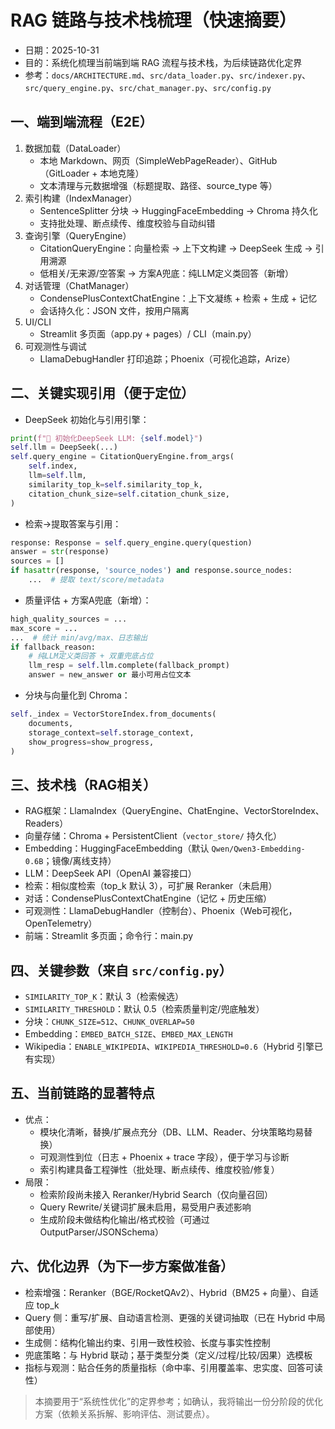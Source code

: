 # RAG 链路与技术栈梳理（快速摘要）

- 日期：2025-10-31
- 目的：系统化梳理当前端到端 RAG 流程与技术栈，为后续链路优化定界
- 参考：`docs/ARCHITECTURE.md`、`src/data_loader.py`、`src/indexer.py`、`src/query_engine.py`、`src/chat_manager.py`、`src/config.py`

## 一、端到端流程（E2E）
1) 数据加载（DataLoader）
   - 本地 Markdown、网页（SimpleWebPageReader）、GitHub（GitLoader + 本地克隆）
   - 文本清理与元数据增强（标题提取、路径、source_type 等）
2) 索引构建（IndexManager）
   - SentenceSplitter 分块 → HuggingFaceEmbedding → Chroma 持久化
   - 支持批处理、断点续传、维度校验与自动纠错
3) 查询引擎（QueryEngine）
   - CitationQueryEngine：向量检索 → 上下文构建 → DeepSeek 生成 → 引用溯源
   - 低相关/无来源/空答案 → 方案A兜底：纯LLM定义类回答（新增）
4) 对话管理（ChatManager）
   - CondensePlusContextChatEngine：上下文凝练 + 检索 + 生成 + 记忆
   - 会话持久化：JSON 文件，按用户隔离
5) UI/CLI
   - Streamlit 多页面（app.py + pages）/ CLI（main.py）
6) 可观测性与调试
   - LlamaDebugHandler 打印追踪；Phoenix（可视化追踪，Arize）

## 二、关键实现引用（便于定位）
- DeepSeek 初始化与引用引擎：
```69:88:src/query_engine.py
print(f"🤖 初始化DeepSeek LLM: {self.model}")
self.llm = DeepSeek(...)
self.query_engine = CitationQueryEngine.from_args(
    self.index,
    llm=self.llm,
    similarity_top_k=self.similarity_top_k,
    citation_chunk_size=self.citation_chunk_size,
)
```
- 检索→提取答案与引用：
```126:145:src/query_engine.py
response: Response = self.query_engine.query(question)
answer = str(response)
sources = []
if hasattr(response, 'source_nodes') and response.source_nodes:
    ...  # 提取 text/score/metadata
```
- 质量评估 + 方案A兜底（新增）：
```146:181:src/query_engine.py
high_quality_sources = ...
max_score = ...
...  # 统计 min/avg/max、日志输出
if fallback_reason:
    # 纯LLM定义类回答 + 双重兜底占位
    llm_resp = self.llm.complete(fallback_prompt)
    answer = new_answer or 最小可用占位文本
```
- 分块与向量化到 Chroma：
```838:846:src/indexer.py
self._index = VectorStoreIndex.from_documents(
    documents,
    storage_context=self.storage_context,
    show_progress=show_progress,
)
```

## 三、技术栈（RAG相关）
- RAG框架：LlamaIndex（QueryEngine、ChatEngine、VectorStoreIndex、Readers）
- 向量存储：Chroma + PersistentClient（`vector_store/` 持久化）
- Embedding：HuggingFaceEmbedding（默认 `Qwen/Qwen3-Embedding-0.6B`；镜像/离线支持）
- LLM：DeepSeek API（OpenAI 兼容接口）
- 检索：相似度检索（top_k 默认 3），可扩展 Reranker（未启用）
- 对话：CondensePlusContextChatEngine（记忆 + 历史压缩）
- 可观测性：LlamaDebugHandler（控制台）、Phoenix（Web可视化，OpenTelemetry）
- 前端：Streamlit 多页面；命令行：main.py

## 四、关键参数（来自 `src/config.py`）
- `SIMILARITY_TOP_K`：默认 3（检索候选）
- `SIMILARITY_THRESHOLD`：默认 0.5（检索质量判定/兜底触发）
- 分块：`CHUNK_SIZE=512`、`CHUNK_OVERLAP=50`
- Embedding：`EMBED_BATCH_SIZE`、`EMBED_MAX_LENGTH`
- Wikipedia：`ENABLE_WIKIPEDIA`、`WIKIPEDIA_THRESHOLD=0.6`（Hybrid 引擎已有实现）

## 五、当前链路的显著特点
- 优点：
  - 模块化清晰，替换/扩展点充分（DB、LLM、Reader、分块策略均易替换）
  - 可观测性到位（日志 + Phoenix + trace 字段），便于学习与诊断
  - 索引构建具备工程弹性（批处理、断点续传、维度校验/修复）
- 局限：
  - 检索阶段尚未接入 Reranker/Hybrid Search（仅向量召回）
  - Query Rewrite/关键词扩展未启用，易受用户表述影响
  - 生成阶段未做结构化输出/格式校验（可通过 OutputParser/JSONSchema）

## 六、优化边界（为下一步方案做准备）
- 检索增强：Reranker（BGE/RocketQAv2）、Hybrid（BM25 + 向量）、自适应 top_k
- Query 侧：重写/扩展、自动语言检测、更强的关键词抽取（已在 Hybrid 中局部使用）
- 生成侧：结构化输出约束、引用一致性校验、长度与事实性控制
- 兜底策略：与 Hybrid 联动；基于类型分类（定义/过程/比较/因果）选模板
- 指标与观测：贴合任务的质量指标（命中率、引用覆盖率、忠实度、回答可读性）

> 本摘要用于“系统性优化”的定界参考；如确认，我将输出一份分阶段的优化方案（依赖关系拆解、影响评估、测试要点）。
